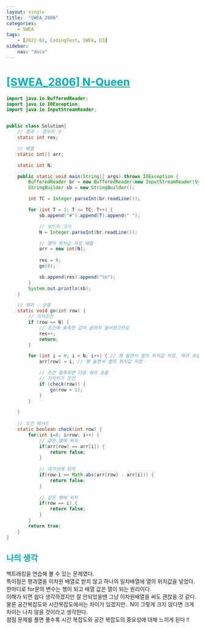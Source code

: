 ```yaml
---
layout: single
title:  "SWEA_2806"
categories: 
    - SWEA
tags: 
    - [2022-02, CodingTest, SWEA, D3]
sidebar:
    nav: "docs"
---
```


# <b><a style="color:#00adb5" href="https://swexpertacademy.com/main/code/problem/problemDetail.do?contestProbId=AV7GKs06AU0DFAXB" target=_blank>[SWEA_2806] N-Queen</a></b>

~~~java
import java.io.BufferedReader;
import java.io.IOException;
import java.io.InputStreamReader;


public class Solution{
	// 결과 - 경우의 수
	static int res;

	// 배열
	static int[] arr;

	static int N;

	public static void main(String[] args) throws IOException {
		BufferedReader br = new BufferedReader(new InputStreamReader(System.in));
		StringBuilder sb = new StringBuilder();

		int TC = Integer.parseInt(br.readLine());

		for (int T = 1; T <= TC; T++) {
			sb.append("#").append(T).append(" ");

			// 보드의 크기
			N = Integer.parseInt(br.readLine());

			// 열의 위치값 저장 배열
			arr = new int[N];
			
			res = 0;
			go(0);

			sb.append(res).append("\n");
		}
		System.out.println(sb);
	}

	// 재귀 - 순열
	static void go(int row) {
		// 기저조건
		if (row == N) {
			// 조건에 충족한 값이 끝까지 들어왔으므로
			res++;
			return;
		}

		for (int i = 0; i < N; i++) { // 행 돌면서 열의 위치값 저장, 재귀 호출
			arr[row] = i; // 행 돌면서 열의 위치값 저장

			// 조건 충족하면 다음 재귀 호출
			// 가지치기 조건
			if (check(row)) {
				go(row + 1);
			}
		}

	}
	
	// 조건 메서드
	static boolean check(int row) {
		for(int i=0; i<row; i++) {
			// 같은 열에 위치
			if(arr[row] == arr[i]) {
				return false;
			}
			
			// 대각선에 위치
			if(row-i == Math.abs(arr[row] - arr[i])) {
				return false;
			}
			
			// 같은 행에 위치
			if(row == i) {
				return false;
			}
		}
		return true;
	}
}
~~~


## <b><a style="color:#00adb5">나의 생각</a></b>
백트래킹을 연습해 볼 수 있는 문제였다.<br>
특이점은 행과열을 이차원 배열로 받지 않고 하나의 일차배열에 열의 위치값을 넣었다.<br>
한마디로 for문의 변수는 행이 되고 배열 값은 열이 되는 원리이다.<br>
이해가 되면 쉽다 생각하겠지만 잘 안되었을땐 그냥 이차원배열을 써도 괜찮을 것 같다.<br>
물론 공간복잡도와 시간복잡도에서는 차이가 있겠지만.. N이 그렇게 크지 않다면 크게 차이는 나지 않을 것이라고 생각한다.<br>
점점 문제를 풀면 풀수록 시간 복잡도와 공간 복잡도의 중요성에 대해 느끼게 된다 !!